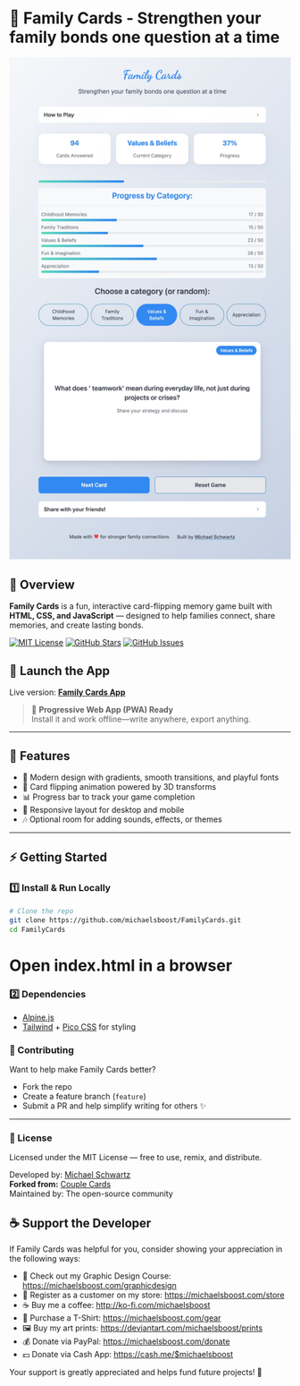 🎴 Family Cards - Strengthen your family bonds one question at a time
============================

![](https://raw.githubusercontent.com/michaelsboost/FamilyCards/main/imgs/screenshot.jpeg)

## 🌟 Overview  
**Family Cards** is a fun, interactive card-flipping memory game built with **HTML, CSS, and JavaScript** — designed to help families connect, share memories, and create lasting bonds.

[![MIT License](https://img.shields.io/github/license/michaelsboost/FamilyCards)](LICENSE) [![GitHub Stars](https://img.shields.io/github/stars/michaelsboost/FamilyCards)](https://github.com/michaelsboost/FamilyCards/stargazers) [![GitHub Issues](https://img.shields.io/github/issues/michaelsboost/FamilyCards)](https://github.com/michaelsboost/FamilyCards/issues)

## 🚀 **Launch the App**  
Live version: **[Family Cards App](https://michaelsboost.com/FamilyCards/)**

> 📲 **Progressive Web App (PWA) Ready**  
> Install it and work offline—write anywhere, export anything.

---

## **🌟 Features**

* 🎨 Modern design with gradients, smooth transitions, and playful fonts
* 🔄 Card flipping animation powered by 3D transforms
* 📊 Progress bar to track your game completion
* 📱 Responsive layout for desktop and mobile
* 🎶 Optional room for adding sounds, effects, or themes

---

## **⚡ Getting Started**

### **1️⃣ Install & Run Locally**
```sh
# Clone the repo
git clone https://github.com/michaelsboost/FamilyCards.git
cd FamilyCards
```
# Open index.html in a browser

### 2️⃣ Dependencies
- [Alpine.js](https://alpinejs.dev/)
- [Tailwind](https://tailwindcss.com/) + [Pico CSS](https://picocss.com/) for styling

### 🤝 Contributing
Want to help make Family Cards better?

- Fork the repo
- Create a feature branch (`feature`)
- Submit a PR and help simplify writing for others ✨

---

### 📜 License
Licensed under the MIT License — free to use, remix, and distribute.

Developed by: [Michael Schwartz](https://michaelsboost.com/)  
**Forked from:** [Couple Cards](https://github.com/michaelsboost/CoupleCards)  
Maintained by: The open-source community

## **☕ Support the Developer**
If Family Cards was helpful for you, consider showing your appreciation in the following ways:

- 🎨 Check out my Graphic Design Course: https://michaelsboost.com/graphicdesign  
- 🛒 Register as a customer on my store: https://michaelsboost.com/store  
- ☕ Buy me a coffee: http://ko-fi.com/michaelsboost  
- 👕 Purchase a T-Shirt: https://michaelsboost.com/gear  
- 🖼️ Buy my art prints: https://deviantart.com/michaelsboost/prints 
- 💰 Donate via PayPal: https://michaelsboost.com/donate 
- 💵 Donate via Cash App: https://cash.me/$michaelsboost  

Your support is greatly appreciated and helps fund future projects! 🚀